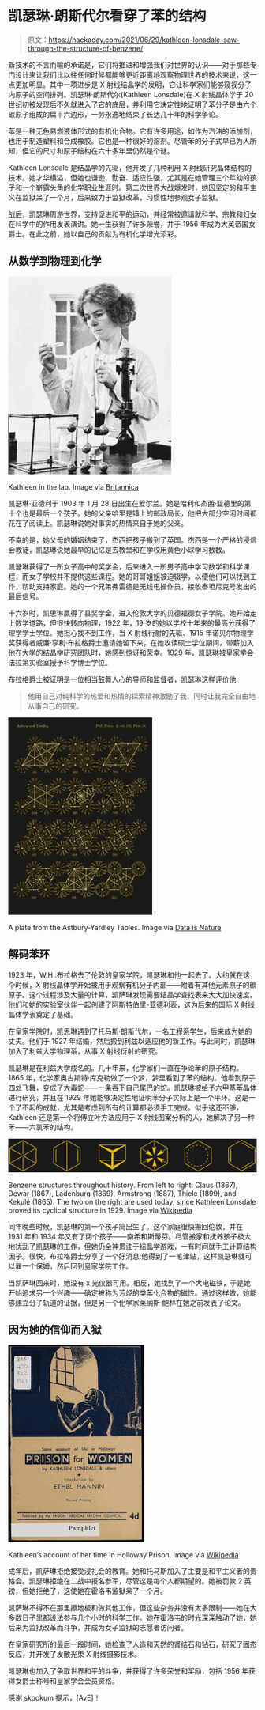 # 凯瑟琳·朗斯代尔看穿了苯的结构

> 原文：<https://hackaday.com/2021/06/29/kathleen-lonsdale-saw-through-the-structure-of-benzene/>

新技术的不言而喻的承诺是，它们将推进和增强我们对世界的认识——对于那些专门设计来让我们比以往任何时候都能够更近距离地观察物理世界的技术来说，这一点更加明显。其中一项进步是 X 射线结晶学的发明，它让科学家们能够窥视分子内原子的空间排列。凯瑟琳·朗斯代尔(Kathleen Lonsdale)在 X 射线晶体学于 20 世纪初被发现后不久就进入了它的底层，并利用它决定性地证明了苯分子是由六个碳原子组成的扁平六边形，一劳永逸地结束了长达几十年的科学争论。

苯是一种无色易燃液体形式的有机化合物。它有许多用途，如作为汽油的添加剂，也用于制造塑料和合成橡胶。它也是一种很好的溶剂。尽管苯的分子式早已为人所知，但它的尺寸和原子结构在六十多年里仍然是个谜。

Kathleen Lonsdale 是结晶学的先驱，他开发了几种利用 X 射线研究晶体结构的技术。她才华横溢，但她也谦逊、勤奋、适应性强，尤其是在她管理三个年幼的孩子和一个崭露头角的化学职业生涯时。第二次世界大战爆发时，她因坚定的和平主义在监狱呆了一个月，后来致力于监狱改革，习惯性地参观女子监狱。

战后，凯瑟琳周游世界，支持促进和平的运动，并经常被邀请就科学、宗教和妇女在科学中的作用发表演讲。她一生获得了许多荣誉，并于 1956 年成为大英帝国女爵士。在此之前，她以自己的贡献为有机化学增光添彩。

## 从数学到物理到化学

[![](img/e5846243cda259939daad0cea84e4a03.png)](https://hackaday.com/wp-content/uploads/2021/06/Kathleen-lab-Britannica.jpg)

Kathleen in the lab. Image via [Britannica](https://www.britannica.com/biography/Kathleen-Lonsdale)

凯瑟琳·亚德利于 1903 年 1 月 28 日出生在爱尔兰。她是哈利和杰西·亚德里的第十个也是最后一个孩子。她的父亲哈里是镇上的邮政局长，他把大部分空闲时间都花在了阅读上。凯瑟琳说她对事实的热情来自于她的父亲。

不幸的是，她父母的婚姻结束了，杰西把孩子搬到了英国。杰西是一个严格的浸信会教徒，凯瑟琳说她最早的记忆是去教堂和在学校用黄色小球学习数数。

凯瑟琳获得了一所女子高中的奖学金，后来进入一所男子高中学习数学和科学课程，而女子学校并不提供这些课程。她的哥哥姐姐被迫辍学，以便他们可以找到工作，帮助支持家庭。她的一个兄弟弗雷德是无线电操作员，接收泰坦尼克号发出的最后信号。

十六岁时，凯思琳赢得了县奖学金，进入伦敦大学的贝德福德女子学院。她开始走上数学道路，但很快转向物理，1922 年，19 岁的她以学校十年来的最高分获得了理学学士学位。她担心找不到工作，当 X 射线衍射的先驱、1915 年诺贝尔物理学奖获得者威廉·亨利·布拉格爵士邀请她留下来，在她攻读硕士学位期间，带薪加入他在大学的结晶学研究团队时，她感到惊讶和荣幸。1929 年，凯瑟琳被皇家学会法拉第实验室授予科学博士学位。

布拉格爵士被证明是一位相当鼓舞人心的导师和监督者，凯瑟琳这样评价他:

> 他用自己对纯科学的热爱和热情的探索精神激励了我，同时让我完全自由地从事自己的研究。

[![](img/d21aaedf59c077c919363490492627d5.png)](https://hackaday.com/wp-content/uploads/2021/06/astbury-yardley-tables.jpg)

A plate from the Astbury-Yardley Tables. Image via [Data is Nature](https://www.dataisnature.com/?p=2154)

## 解码苯环

1923 年，W.H .布拉格去了伦敦的皇家学院，凯瑟琳和他一起去了。大约就在这个时候，X 射线晶体学开始被用于观察有机分子内部——附着有其他元素原子的碳原子。这个过程涉及大量的计算，凯萨琳发现需要结晶学查找表来大大加快速度。他们和她的实验室伙伴一起创建了阿斯特伯里-亚德利表，这为后来的国际 X 射线晶体学表奠定了基础。

在皇家学院时，凯思琳遇到了托马斯·朗斯代尔，一名工程系学生，后来成为她的丈夫。他们于 1927 年结婚，然后搬到利兹以适应他的新工作。与此同时，凯瑟琳加入了利兹大学物理系，从事 X 射线衍射的研究。

凯瑟琳是在利兹大学成名的。几十年来，化学家们一直在争论苯的原子结构。1865 年，化学家奥古斯特·库克勒做了一个梦，梦里看到了苯的结构。他看到原子四处飞舞，变成了大毒蛇——一条吞下自己尾巴的蛇。凯瑟琳被给予六甲基苯晶体进行研究，并且在 1929 年她能够决定性地证明苯分子实际上是一个平环。这是一个了不起的成就，尤其是考虑到所有的计算都必须手工完成。似乎这还不够，Kathleen 还是第一个将傅立叶方法应用于 X 射线图案分析的人，她解决了另一种苯——六氯苯的结构。

[![](img/771d361cc25165dcc221e95fbface5e1.png)](https://hackaday.com/wp-content/uploads/2021/06/benzene_color.png)

Benzene structures throughout history. From left to right: Claus (1867), Dewar (1867), Ladenburg (1869), Armstrong (1887), Thiele (1899), and Kekulé (1865). The two on the right are used today, since Kathleen Lonsdale proved its cyclical structure in 1929\. Image via [Wikipedia](https://en.wikipedia.org/wiki/Benzene#/media/File:Historic_Benzene_Formulae_V.3.svg)

同年晚些时候，凯瑟琳的第一个孩子简出生了。这个家庭很快搬回伦敦，并在 1931 年和 1934 年又有了两个孩子——南希和斯蒂芬。尽管搬家和抚养孩子极大地扰乱了凯瑟琳的工作，但她仍全神贯注于结晶学游戏，一有时间就手工计算结构因子。很快，布拉格爵士分享了一个好消息:他得到了一笔津贴，这样凯瑟琳就可以雇一个保姆，然后回到皇家学院工作。

当凯萨琳回来时，她没有 x 光仪器可用。相反，她找到了一个大电磁铁，于是她开始追求另一个兴趣——确定被称为芳烃的类苯化合物的磁性。通过这样做，她能够建立分子轨道的证据，但是另一个化学家莱纳斯·鲍林在她之前发表了论文。

## 因为她的信仰而入狱

[![](img/088c784b24fa6e1fd63055a78d29fe7b.png)](https://hackaday.com/wp-content/uploads/2021/06/prison-pamphlet.jpg)

Kathleen’s account of her time in Holloway Prison. Image via [Wikipedia](https://commons.wikimedia.org/wiki/File:Prison_for_Women_by_Kathleen_Lonsdale._1943._(22149638693).jpg)

成年后，凯萨琳拒绝接受浸礼会的教育。她和托马斯加入了主要是和平主义者的贵格会。凯瑟琳拒绝在二战中报名参军，尽管这是每个人都期望的。她被罚款 2 英镑，但她拒绝了，这使她在霍洛韦监狱呆了一个月。

凯萨琳不得不在那里擦地板和做其他工作，但这些杂务并没有太多限制——她在大多数日子里都设法参与几个小时的科学工作。她在霍洛韦的时光深深触动了她，她后来为监狱改革而斗争，并成为女子监狱的志愿者访问者。

在皇家研究所的最后一段时间，她检查了人造和天然的肾结石和钻石，研究了固态反应，并开发了发散光束 X 射线摄影技术。

凯瑟琳也加入了争取世界和平的斗争，并获得了许多荣誉和奖励，包括 1956 年获得女爵士称号和皇家学会会员资格。

感谢 skookum 提示，[AvE]！
